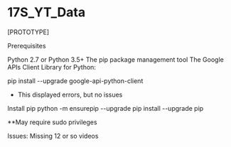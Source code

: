 # 17S_YT_Data

[PROTOTYPE]

Prerequisites

Python 2.7 or Python 3.5+
The pip package management tool
The Google APIs Client Library for Python:

pip install --upgrade google-api-python-client

- This displayed errors, but no issues

Install pip
python -m ensurepip --upgrade
pip install --upgrade pip

\*\*May require sudo privileges

Issues: Missing 12 or so videos
